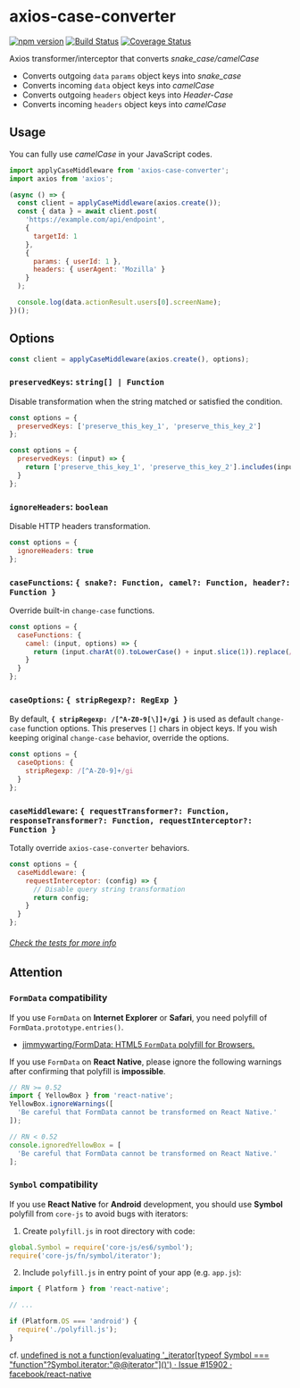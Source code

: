 # axios-case-converter

[![npm version](https://badge.fury.io/js/axios-case-converter.svg)](https://badge.fury.io/js/axios-case-converter)
[![Build Status](https://travis-ci.com/mpyw/axios-case-converter.svg?branch=master)](https://travis-ci.com/mpyw/axios-case-converter)
[![Coverage Status](https://coveralls.io/repos/github/mpyw/axios-case-converter/badge.svg?branch=master)](https://coveralls.io/github/mpyw/axios-case-converter?branch=master)

Axios transformer/interceptor that converts _snake_case/camelCase_

- Converts outgoing `data` `params` object keys into _snake_case_
- Converts incoming `data` object keys into _camelCase_
- Converts outgoing `headers` object keys into _Header-Case_
- Converts incoming `headers` object keys into _camelCase_

## Usage

You can fully use _camelCase_ in your JavaScript codes.

```js
import applyCaseMiddleware from 'axios-case-converter';
import axios from 'axios';

(async () => {
  const client = applyCaseMiddleware(axios.create());
  const { data } = await client.post(
    'https://example.com/api/endpoint',
    {
      targetId: 1
    },
    {
      params: { userId: 1 },
      headers: { userAgent: 'Mozilla' }
    }
  );

  console.log(data.actionResult.users[0].screenName);
})();
```

## Options

```js
const client = applyCaseMiddleware(axios.create(), options);
```

### `preservedKeys`: `string[] | Function`

Disable transformation when the string matched or satisfied the condition.

```js
const options = {
  preservedKeys: ['preserve_this_key_1', 'preserve_this_key_2']
};
```

```js
const options = {
  preservedKeys: (input) => {
    return ['preserve_this_key_1', 'preserve_this_key_2'].includes(input);
  }
};
```

### `ignoreHeaders`: `boolean`

Disable HTTP headers transformation.

```js
const options = {
  ignoreHeaders: true
};
```

### `caseFunctions`: `{ snake?: Function, camel?: Function, header?: Function }`

Override built-in `change-case` functions.

```js
const options = {
  caseFunctions: {
    camel: (input, options) => {
      return (input.charAt(0).toLowerCase() + input.slice(1)).replace(/[-_](.)/g, (match, group1) => group1.toUpperCase());
    }
  }
};
```


### `caseOptions`: `{ stripRegexp?: RegExp }`

By default, **`{ stripRegexp: /[^A-Z0-9[\]]+/gi }`** is used as default `change-case` function options.
This preserves `[]` chars in object keys.
If you wish keeping original `change-case` behavior, override the options.

```js
const options = {
  caseOptions: {
    stripRegexp: /[^A-Z0-9]+/gi
  }
};
```

### `caseMiddleware`: `{ requestTransformer?: Function, responseTransformer?: Function, requestInterceptor?: Function }`

Totally override `axios-case-converter` behaviors.

```js
const options = {
  caseMiddleware: {
    requestInterceptor: (config) => {
      // Disable query string transformation
      return config;
    }
  }
};
```

###### [Check the tests for more info](test/index.ts)

## Attention

### `FormData` compatibility

If you use `FormData` on **Internet Explorer** or **Safari**, you need polyfill of `FormData.prototype.entries()`.

- [jimmywarting/FormData: HTML5 `FormData` polyfill for Browsers.](https://github.com/jimmywarting/FormData)

If you use `FormData` on **React Native**, please ignore the following warnings after confirming that polyfill is **impossible**.

```js
// RN >= 0.52
import { YellowBox } from 'react-native';
YellowBox.ignoreWarnings([
  'Be careful that FormData cannot be transformed on React Native.'
]);

// RN < 0.52
console.ignoredYellowBox = [
  'Be careful that FormData cannot be transformed on React Native.'
];
```

### `Symbol` compatibility

If you use **React Native** for **Android** development, you should use **Symbol** polyfill from `core-js` to avoid bugs with iterators:

1. Create `polyfill.js` in root directory with code:

```js
global.Symbol = require('core-js/es6/symbol');
require('core-js/fn/symbol/iterator');
```

2. Include `polyfill.js` in entry point of your app (e.g. `app.js`):

```js
import { Platform } from 'react-native';

// ...

if (Platform.OS === 'android') {
  require('./polyfill.js');
}
```

cf. [undefined is not a function(evaluating '_iterator\[typeof Symbol === "function"?Symbol.iterator:"@@iterator"\]()') · Issue #15902 · facebook/react-native](https://github.com/facebook/react-native/issues/15902)
